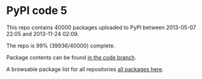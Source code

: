 # PyPI code 5

This repo contains 40000 packages uploaded to PyPI between 
2013-05-07 22:05 and 2013-11-24 02:09.

The repo is 99% (39936/40000) complete.

Package contents can be found [in the code branch](https://github.com/pypi-data/pypi-mirror-5/tree/code/packages).

A browsable package list for all repositories [all packages here](https://pypi-data.github.io/website/repositories/pypi-mirror-5).


